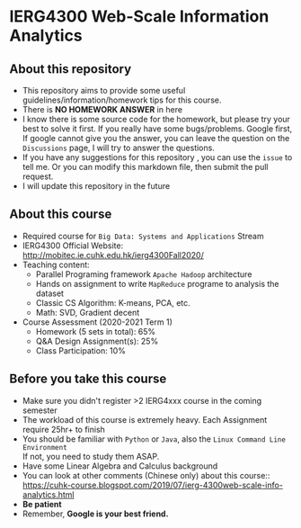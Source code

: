 # IERG4300 Web-Scale Information Analytics
## About this repository 
- This repository aims to provide some useful guidelines/information/homework tips for this course. 
- There is **NO HOMEWORK ANSWER** in here
- I know there is some source code for the homework, but please try your best to solve it first. If you really have some bugs/problems. Google first, If google cannot give you the answer, you can leave the question on the `Discussions` page, I will try to answer the questions. 
- If you have any suggestions for this repository , you can use the `issue` to tell me. Or you can modify this markdown file, then submit the pull request. 
- I will update this repository in the future

## About this course
- Required course for `Big Data: Systems and Applications` Stream
- IERG4300 Official Website: http://mobitec.ie.cuhk.edu.hk/ierg4300Fall2020/
- Teaching content:    
    - Parallel Programing framework `Apache Hadoop` architecture
    - Hands on assignment to write `MapReduce` programe to analysis the dataset 
    - Classic CS Algorithm: K-means, PCA, etc. 
    - Math: SVD, Gradient decent
- Course Assessment (2020-2021 Term 1)
    - Homework (5 sets in total): 65%
    - Q&A Design Assignment(s): 25%
    - Class Participation: 10%

## Before you take this course
- Make sure you didn't register >2 IERG4xxx course in the coming semester
- The workload of this course is extremely heavy. Each Assignment require 25hr+ to finish
- You should be familiar with `Python` or `Java`, also the `Linux Command Line Environment`  
If not, you need to study them ASAP. 
- Have some Linear Algebra and Calculus background
- You can look at other comments (Chinese only) about this course:: https://cuhk-course.blogspot.com/2019/07/ierg-4300web-scale-info-analytics.html
- **Be patient**
- Remember, **Google is your best friend.** 

    


